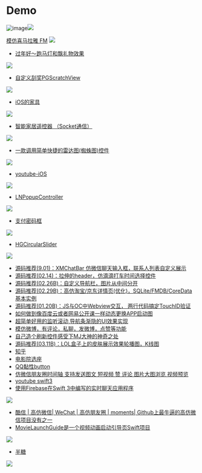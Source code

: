 # Demo
![image](https://github.com/gongjujun/MyCode/blob/master/Demo/Path/path.gif?raw=true)![](https://github.com/gongjujun/MyCode/raw/master/Demo/%E5%A7%93%E5%90%8D%E6%8E%92%E5%BA%8F/name.png)

[模仿喜马拉雅 FM](http://www.code4app.com/forum.php?mod=viewthread&tid=7719&extra=page%3D1%26filter%3Dsortid%26orderby%3Dheats%26sortid%3D1)
![](http://www.code4app.com/data/attachment/forum/201604/20/141845s6vx1p1v9vx1rvv8.gif)

- [过年好～跑马灯和飘礼物效果](http://www.code4app.com/forum.php?mod=viewthread&tid=7147&extra=page%3D267%26filter%3Dsortid%26orderby%3Dheats%26sortid%3D1)

![](http://osscdn.code4app.com/photo/56ab74b8b5ad2e424f8b46a9_1.gif)

- [自定义刮奖PGScratchView](http://www.code4app.com/forum.php?mod=viewthread&tid=11145&extra=page%3D71%26filter%3Dsortid%26orderby%3Dheats%26sortid%3D1)

![](http://www.code4app.com/data/attachment/forum/201610/23/195819brhv9ve3j9aej723.gif)

- [iOS的家具](https://github.com/twitterdev/furni-ios)

![](https://github.com/twitterdev/furni-ios/raw/master/screenshot.png)

- [智能家居遥控器 （Socket通信）](http://www.code4app.com/forum.php?mod=viewthread&tid=8134&extra=page%3D7%26filter%3Dsortid%26orderby%3Dheats%26sortid%3D1)

![](http://www.code4app.com/data/attachment/forum/201605/13/191216sqmxuim13roci3i1.gif)

- [一款调用简单快捷的雷达图(蜘蛛图)控件](http://www.code4app.com/forum.php?mod=viewthread&tid=7868&extra=page%3D102%26filter%3Dsortid%26orderby%3Dheats%26sortid%3D1)

![](http://www.code4app.com/data/attachment/forum/201604/29/161429rjttkxp555cttutm.gif)

- [youtube-iOS](http://www.code4app.com/forum.php?mod=viewthread&tid=10056&extra=page%3D140%26filter%3Dsortid%26orderby%3Dheats%26sortid%3D1)

![](http://www.code4app.com/data/attachment/forum/201608/12/151954tap5m8wmggwyviwa.gif)

- [LNPopupController](http://www.code4app.com/forum.php?mod=viewthread&tid=7461&extra=page%3D179%26filter%3Dsortid%26orderby%3Dheats%26sortid%3D1)

![](http://www.code4app.com/data/attachment/forum/201604/08/113800ex00dtwmowlzw1od.gif)

- [支付密码框](http://www.code4app.com/forum.php?mod=viewthread&tid=8901&extra=page%3D121%26filter%3Dsortid%26orderby%3Ddateline%26sortid%3D1)

![](http://www.code4app.com/data/attachment/forum/201606/23/111842gv881g8e3v2bk19g.gif)

- [HGCircularSlider](https://github.com/HamzaGhazouani/HGCircularSlider)

![](https://github.com/HamzaGhazouani/HGCircularSlider/raw/master/Screenshots/OClock.gif)

- [源码推荐(9.01)：XMChatBar 仿微信聊天输入框，联系人列表自定义展示](http://www.cocoachina.com/ios/20150901/13222.html)
- [源码推荐(02.14)：拉伸的header，仿滴滴打车时间选择控件](http://www.cocoachina.com/ios/20160405/15860.html)
- [源码推荐(02.26B)：自定义导航栏，图片从中间分开](http://www.cocoachina.com/ios/20160226/15450.html)
- [源码推荐(02.29B)：高仿淘宝/京东详情页(优化)，SQLite/FMDB/CoreData基本实例](http://www.cocoachina.com/ios/20160229/15469.html)
- [源码推荐(01.20B)：JS与OC中Webview交互， 两行代码搞定TouchID验证](http://www.cocoachina.com/ios/20160120/15063.html)
- [如何做到像百度云或者网易公开课一样动态更换APP启动图](http://www.code4app.com/forum.php?mod=viewthread&tid=7632&extra=page%3D29%26filter%3Dsortid%26sortid%3D1)
- [超简单好用的监听滚动,导航条渐隐的UI效果实现](https://github.com/HelloYeah/HYNavBarHidden)
- [模仿微博，有评论，私聊，发微博，点赞等功能](https://github.com/sam408130/DSLolita)
- [自己造个刷新控件感受下MJ大神的神奇之处](https://github.com/zhuochenming/UIScrollView-Refresh)
- [源码推荐(03.11B)：LOL盒子上的皮肤展示效果轮播图，K线图](http://www.cocoachina.com/ios/20160311/15641.html)
- [知乎](https://github.com/sheepy1/SelectionOfZhihu)
- [电影院选座](https://github.com/richzertuche/ZSeatSelector)
- [QQ黏性button](https://github.com/ZhongTaoTian/QQBtn)
- [仿微信朋友圈时间轴 支持发送图文 短视频 赞 评论 图片大图浏览 视频预览](https://github.com/anyunzhong/DFTimelineView)
- [youtube swift3](https://github.com/aslanyanhaik/youtube-iOS)
- [使用Firebase在Swift 3中编写的实时聊天应用程序](https://github.com/aslanyanhaik/Quick-Chat)

![](https://github.com/aslanyanhaik/Quick-Chat/raw/master/screenshot.gif)

- [酷信 | 高仿微信| WeChat | 高仿朋友圈 | moments| Github上最牛逼的高仿微信项目没有之一](https://github.com/nacker/LZEasemob3)
- [MovieLaunchGuide是一个视频动画启动引导页Swift项目](https://github.com/geekbing/MovieLaunchGuide)

![](https://github.com/geekbing/MovieLaunchGuide/raw/master/MovieLaunchGuide.gif)

- [半糖](https://github.com/JoySeeDog/JSDBanTangHomeDemo)

![](https://github.com/JoySeeDog/JSDBanTangHomeDemo/raw/master/gif/bantanghome03.gif)

